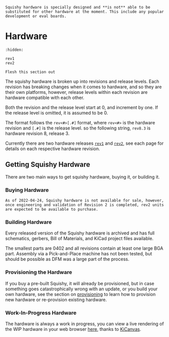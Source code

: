 ```{warning}
Squishy hardware is specially designed and **is not** able to be substituted for other hardware at the moment. This include any popular development or eval boards.
```

# Hardware

```{toctree}
:hidden:

rev1
rev2
```

```{todo}
Flesh this section out
```

The squishy hardware is broken up into revisions and release levels. Each revision has breaking changes when it comes to hardware, and so they are their own platforms, however, release levels within each revision are hardware compatible with each other.

Both the revision and the release level start at 0, and increment by one. If the release level is omitted, it is assumed to be 0.

The format follows the `rev<#>[.#]` format, where `rev<#>` is the hardware revision and `[.#]` is the release level. so the following string, `rev8.3` is hardware revision 8, release 3.

Currently there are two hardware releases [`rev1`](./rev1.md) and [`rev2`](./rev2.md), see each page for details on each respective hardware revision.



## Getting Squishy Hardware

There are two main ways to get squishy hardware, buying it, or building it.

### Buying Hardware

```{note}
As of 2022-04-24, Squishy hardware is not available for sale, however, once engineering and validation of Revision 2 is completed, rev2 units are expected to be available to purchase.
```

### Building Hardware

Every released version of the Squishy hardware is archived and has full schematics, gerbers, Bill of Materials, and KiCad project files available.

The smallest parts are 0402 and all revisions contain at least one large BGA part. Assembly via a Pick-and-Place machine has not been tested, but should be possible as DFM was a large part of the process.

### Provisioning the Hardware

If you buy a pre-built Squishy, it will already be provisioned, but in case something goes catastrophically wrong with an update, or you build your own hardware, see the section on [provisioning](../tutorials/provisioning.md) to learn how to provision new hardware or re-provision existing hardware.


### Work-In-Progress Hardware

The hardware is always a work in progress, you can view a live rendering of the WIP hardware in your web browser [here](https://kicanvas.org/?github=https%3A%2F%2Fgithub.com%2Fsquishy-scsi%2Fhardware%2Ftree%2Fmain%2Fboards%2Fsquishy), thanks to [KiCanvas](https://kicanvas.org).
